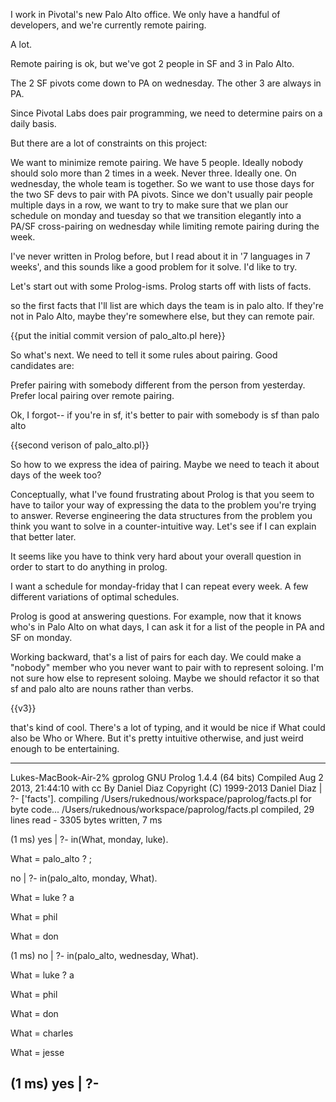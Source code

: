 I work in Pivotal's new Palo Alto office. We only have a handful of developers, and we're currently remote pairing.

A lot.

Remote pairing is ok, but we've got 2 people in SF and 3 in Palo Alto.

The 2 SF pivots come down to PA on wednesday. The other 3 are always in PA.

Since Pivotal Labs does pair programming, we need to determine pairs on a daily basis.

But there are a lot of constraints on this project:

We want to minimize remote pairing.
We have 5 people. Ideally nobody should solo more than 2 times in a week. Never three. Ideally one.
On wednesday, the whole team is together. So we want to use those days for the two SF devs to pair with PA pivots.
Since we don't usually pair people multiple days in a row, we want to try to make sure that we plan our schedule on monday and tuesday so that we transition elegantly into a PA/SF cross-pairing on wednesday while limiting remote pairing during the week.

I've never written in Prolog before, but I read about it in '7 languages in 7 weeks', and this sounds like a good problem for it solve. I'd like to try.

Let's start out with some Prolog-isms. Prolog starts off with lists of facts.

so the first facts that I'll list are which days the team is in palo alto. If they're not in Palo Alto, maybe they're somewhere else, but they can remote pair.

{{put the initial commit version of palo_alto.pl here}}

So what's next. We need to tell it some rules about pairing. Good candidates are:

Prefer pairing with somebody different from the person from yesterday.
Prefer local pairing over remote pairing.

Ok, I forgot-- if you're in sf, it's better to pair with somebody is sf than palo alto

{{second verison of palo_alto.pl}}

So how to we express the idea of pairing. Maybe we need to teach it about days of the week too?

Conceptually, what I've found frustrating about Prolog is that you seem to have to tailor your way of expressing the data to the problem you're trying to answer. Reverse engineering the data structures from the problem you think you want to solve in a counter-intuitive way. Let's see if I can explain that better later.

It seems like you have to think very hard about your overall question in order to start to do anything in prolog.

I want a schedule for monday-friday that I can repeat every week. A few different variations of optimal schedules.

Prolog is good at answering questions. For example, now that it knows who's in Palo Alto on what days, I can ask it for a list of the people in PA and SF on monday.

Working backward, that's a list of pairs for each day. We could make a "nobody" member who you never want to pair with to represent soloing. I'm not sure how else to represent soloing. Maybe we should refactor it so that sf and palo alto are nouns rather than verbs.

{{v3}}

that's kind of cool. There's a lot of typing, and it would be nice if What could also be Who or Where. But it's pretty intuitive otherwise, and just weird enough to be entertaining.

---
Lukes-MacBook-Air-2% gprolog
GNU Prolog 1.4.4 (64 bits)
Compiled Aug  2 2013, 21:44:10 with cc
By Daniel Diaz
Copyright (C) 1999-2013 Daniel Diaz
| ?- ['facts'].
compiling /Users/rukednous/workspace/paprolog/facts.pl for byte code...
/Users/rukednous/workspace/paprolog/facts.pl compiled, 29 lines read - 3305 bytes written, 7 ms

(1 ms) yes
| ?- in(What, monday, luke).

What = palo_alto ? ;

no
| ?- in(palo_alto, monday, What).

What = luke ? a

What = phil

What = don

(1 ms) no
| ?- in(palo_alto, wednesday, What).

What = luke ? a

What = phil

What = don

What = charles

What = jesse

(1 ms) yes
| ?-
---

